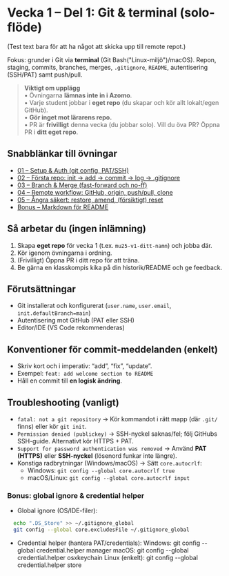 # Vecka 1 – Del 1: Git & terminal (solo-flöde)

(Test text bara för att ha något att skicka upp till remote repot.)

Fokus: grunder i Git via **terminal** (Git Bash("Linux-miljö")/macOS). Repon, staging, commits, branches, merges, `.gitignore`, `README`, autentisering (SSH/PAT) samt push/pull.

> **Viktigt om upplägg**  
> • Övningarna **lämnas inte in i Azomo**.  
> • Varje student jobbar i **eget repo** (du skapar och kör allt lokalt/egen GitHub).  
> • **Gör inget mot lärarens repo.**  
> • PR är **frivilligt** denna vecka (du jobbar solo). Vill du öva PR? Öppna PR i **ditt eget repo**.

## Snabblänkar till övningar

- [01 – Setup & Auth (git config, PAT/SSH)](exercises/01-setup-auth/README.md)
- [02 – Första repo: init → add → commit → log → .gitignore](exercises/02-init-commit-log-ignore/README.md)
- [03 – Branch & Merge (fast-forward och no-ff)](exercises/03-branch-merge-basics/README.md)
- [04 – Remote workflow: GitHub, origin, push/pull, clone](exercises/04-remote-push-pull/README.md)
- [05 – Ångra säkert: restore, amend, (försiktigt) reset](exercises/05-undo-basics/README.md)
- [Bonus – Markdown för README](exercises/06-markdown-bonus/README.md)

## Så arbetar du (ingen inlämning)

1. Skapa **eget repo** för vecka 1 (t.ex. `mu25-v1-ditt-namn`) och jobba där.
2. Kör igenom övningarna i ordning.
3. (Frivilligt) Öppna PR i ditt repo för att träna.
4. Be gärna en klasskompis kika på din historik/README och ge feedback.

## Förutsättningar

- Git installerat och konfigurerat (`user.name`, `user.email`, `init.defaultBranch=main`)
- Autentisering mot GitHub (PAT eller SSH)
- Editor/IDE (VS Code rekommenderas)

## Konventioner för commit-meddelanden (enkelt)

- Skriv kort och i imperativ: “add”, “fix”, “update”.
- Exempel: `feat: add welcome section to README`
- Håll en commit till **en logisk ändring**.

## Troubleshooting (vanligt)

- `fatal: not a git repository` → Kör kommandot i rätt mapp (där `.git/` finns) eller kör `git init`.
- `Permission denied (publickey)` → SSH-nyckel saknas/fel; följ GitHubs SSH-guide. Alternativt kör HTTPS + PAT.
- `Support for password authentication was removed` → Använd **PAT (HTTPS)** eller **SSH-nyckel** (lösenord funkar inte längre).
- Konstiga radbrytningar (Windows/macOS) → Sätt `core.autocrlf`:
  - Windows: `git config --global core.autocrlf true`
  - macOS/Linux: `git config --global core.autocrlf input`

### Bonus: global ignore & credential helper

- Global ignore (OS/IDE-filer):

```bash
  echo ".DS_Store" >> ~/.gitignore_global
  git config --global core.excludesFile ~/.gitignore_global
```

- Credential helper (hantera PAT/credentials):
  Windows: git config --global credential.helper manager
  macOS: git config --global credential.helper osxkeychain
  Linux (enkelt): git config --global credential.helper store
